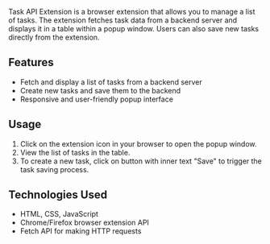 Task API Extension is a browser extension that allows you to manage a list of tasks. The extension fetches task data from a backend server and displays it in a table within a popup window. Users can also save new tasks directly from the extension.

## Features

- Fetch and display a list of tasks from a backend server
- Create new tasks and save them to the backend
- Responsive and user-friendly popup interface

## Usage

1. Click on the extension icon in your browser to open the popup window.
2. View the list of tasks in the table.
3. To create a new task, click on button with inner text "Save" to trigger the task saving process.

## Technologies Used

- HTML, CSS, JavaScript
- Chrome/Firefox browser extension API
- Fetch API for making HTTP requests

